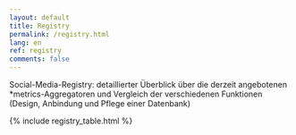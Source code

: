 ```yaml
---
layout: default
title: Registry
permalink: /registry.html
lang: en
ref: registry
comments: false
---
```

Social-Media-Registry: detaillierter Überblick über die derzeit angebotenen *metrics-Aggregatoren und Vergleich der verschiedenen Funktionen (Design, Anbindung und Pflege einer Datenbank)

{% include registry_table.html %}
